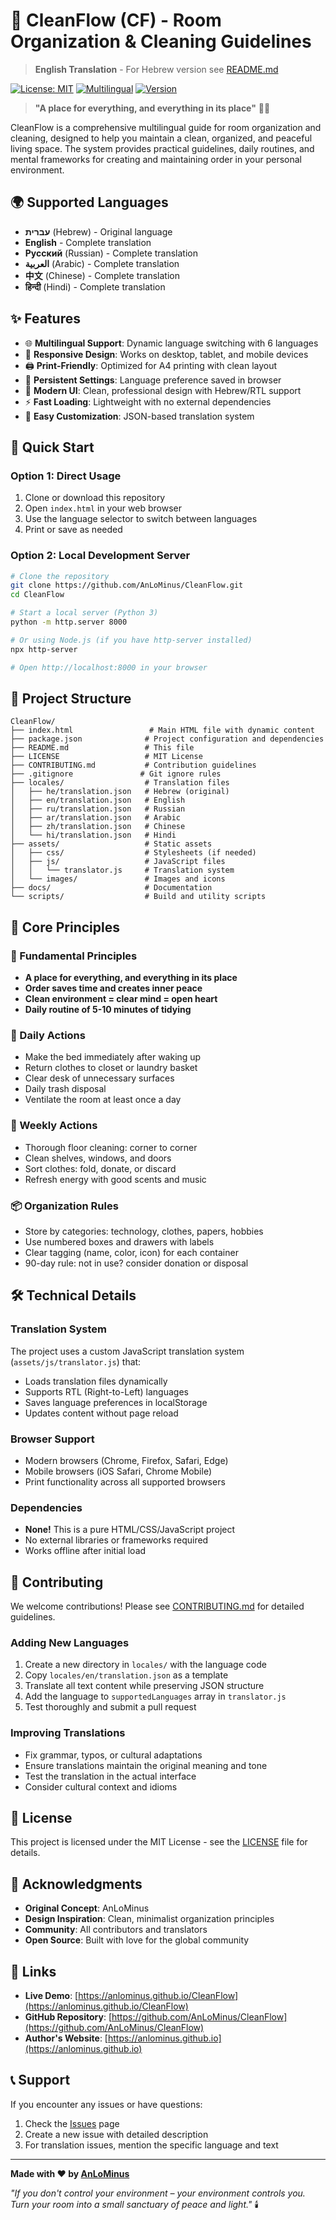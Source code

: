 # 🧭 CleanFlow (CF) - Room Organization & Cleaning Guidelines

> **English Translation** - For Hebrew version see [README.md](README.md)

[![License: MIT](https://img.shields.io/badge/License-MIT-yellow.svg)](https://opensource.org/licenses/MIT)
[![Multilingual](https://img.shields.io/badge/Multilingual-6%20Languages-blue.svg)](https://github.com/AnLoMinus/CleanFlow)
[![Version](https://img.shields.io/badge/Version-1.0.1-green.svg)](https://github.com/AnLoMinus/CleanFlow/releases)

> **"A place for everything, and everything in its place"** 🧼✨

CleanFlow is a comprehensive multilingual guide for room organization and cleaning, designed to help you maintain a clean, organized, and peaceful living space. The system provides practical guidelines, daily routines, and mental frameworks for creating and maintaining order in your personal environment.

## 🌍 Supported Languages

- **עברית** (Hebrew) - Original language
- **English** - Complete translation
- **Русский** (Russian) - Complete translation  
- **العربية** (Arabic) - Complete translation
- **中文** (Chinese) - Complete translation
- **हिन्दी** (Hindi) - Complete translation

## ✨ Features

- 🌐 **Multilingual Support**: Dynamic language switching with 6 languages
- 📱 **Responsive Design**: Works on desktop, tablet, and mobile devices
- 🖨️ **Print-Friendly**: Optimized for A4 printing with clean layout
- 💾 **Persistent Settings**: Language preference saved in browser
- 🎨 **Modern UI**: Clean, professional design with Hebrew/RTL support
- ⚡ **Fast Loading**: Lightweight with no external dependencies
- 🔧 **Easy Customization**: JSON-based translation system

## 🚀 Quick Start

### Option 1: Direct Usage

1. Clone or download this repository
2. Open `index.html` in your web browser
3. Use the language selector to switch between languages
4. Print or save as needed

### Option 2: Local Development Server

```bash
# Clone the repository
git clone https://github.com/AnLoMinus/CleanFlow.git
cd CleanFlow

# Start a local server (Python 3)
python -m http.server 8000

# Or using Node.js (if you have http-server installed)
npx http-server

# Open http://localhost:8000 in your browser
```

## 📁 Project Structure

```
CleanFlow/
├── index.html                 # Main HTML file with dynamic content
├── package.json              # Project configuration and dependencies
├── README.md                 # This file
├── LICENSE                   # MIT License
├── CONTRIBUTING.md           # Contribution guidelines
├── .gitignore               # Git ignore rules
├── locales/                  # Translation files
│   ├── he/translation.json   # Hebrew (original)
│   ├── en/translation.json   # English
│   ├── ru/translation.json   # Russian
│   ├── ar/translation.json   # Arabic
│   ├── zh/translation.json   # Chinese
│   └── hi/translation.json   # Hindi
├── assets/                   # Static assets
│   ├── css/                  # Stylesheets (if needed)
│   ├── js/                   # JavaScript files
│   │   └── translator.js     # Translation system
│   └── images/               # Images and icons
├── docs/                     # Documentation
└── scripts/                  # Build and utility scripts
```

## 🎯 Core Principles

### 🏡 Fundamental Principles

- **A place for everything, and everything in its place**
- **Order saves time and creates inner peace**
- **Clean environment = clear mind = open heart**
- **Daily routine of 5-10 minutes of tidying**

### 🧽 Daily Actions

- Make the bed immediately after waking up
- Return clothes to closet or laundry basket
- Clear desk of unnecessary surfaces
- Daily trash disposal
- Ventilate the room at least once a day

### 📅 Weekly Actions

- Thorough floor cleaning: corner to corner
- Clean shelves, windows, and doors
- Sort clothes: fold, donate, or discard
- Refresh energy with good scents and music

### 📦 Organization Rules

- Store by categories: technology, clothes, papers, hobbies
- Use numbered boxes and drawers with labels
- Clear tagging (name, color, icon) for each container
- 90-day rule: not in use? consider donation or disposal

## 🛠️ Technical Details

### Translation System

The project uses a custom JavaScript translation system (`assets/js/translator.js`) that:

- Loads translation files dynamically
- Supports RTL (Right-to-Left) languages
- Saves language preferences in localStorage
- Updates content without page reload

### Browser Support

- Modern browsers (Chrome, Firefox, Safari, Edge)
- Mobile browsers (iOS Safari, Chrome Mobile)
- Print functionality across all supported browsers

### Dependencies

- **None!** This is a pure HTML/CSS/JavaScript project
- No external libraries or frameworks required
- Works offline after initial load

## 🤝 Contributing

We welcome contributions! Please see [CONTRIBUTING.md](CONTRIBUTING.md) for detailed guidelines.

### Adding New Languages

1. Create a new directory in `locales/` with the language code
2. Copy `locales/en/translation.json` as a template
3. Translate all text content while preserving JSON structure
4. Add the language to `supportedLanguages` array in `translator.js`
5. Test thoroughly and submit a pull request

### Improving Translations

- Fix grammar, typos, or cultural adaptations
- Ensure translations maintain the original meaning and tone
- Test the translation in the actual interface
- Consider cultural context and idioms

## 📄 License

This project is licensed under the MIT License - see the [LICENSE](LICENSE) file for details.

## 🙏 Acknowledgments

- **Original Concept**: AnLoMinus
- **Design Inspiration**: Clean, minimalist organization principles
- **Community**: All contributors and translators
- **Open Source**: Built with love for the global community

## 🔗 Links

- **Live Demo**: [https://anlominus.github.io/CleanFlow](https://anlominus.github.io/CleanFlow)
- **GitHub Repository**: [https://github.com/AnLoMinus/CleanFlow](https://github.com/AnLoMinus/CleanFlow)
- **Author's Website**: [https://anlominus.github.io](https://anlominus.github.io)

## 📞 Support

If you encounter any issues or have questions:

1. Check the [Issues](https://github.com/AnLoMinus/CleanFlow/issues) page
2. Create a new issue with detailed description
3. For translation issues, mention the specific language and text

---

**Made with ❤️ by [AnLoMinus](https://github.com/AnLoMinus)**

*"If you don't control your environment – your environment controls you. Turn your room into a small sanctuary of peace and light."* 🕯️
